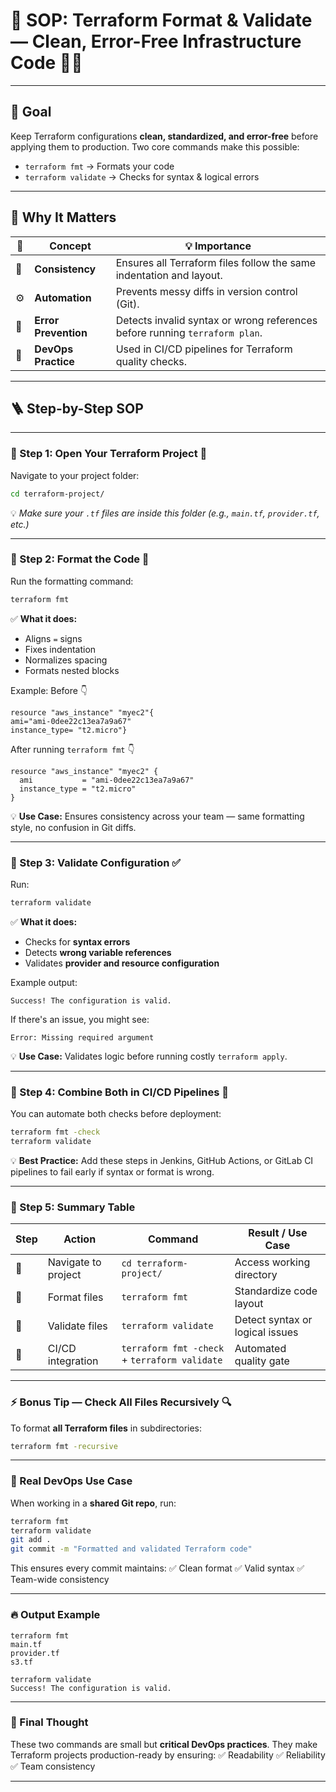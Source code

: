 # 🧹 **SOP: Terraform Format & Validate — Clean, Error-Free Infrastructure Code** 🧱✨

---

## 🎯 **Goal**

Keep Terraform configurations **clean, standardized, and error-free** before applying them to production.
Two core commands make this possible:

* `terraform fmt` → Formats your code
* `terraform validate` → Checks for syntax & logical errors

---

## 🧠 **Why It Matters**

| 🔢 | Concept              | 💡 Importance                                                               |
| -- | -------------------- | --------------------------------------------------------------------------- |
| 🧩 | **Consistency**      | Ensures all Terraform files follow the same indentation and layout.         |
| ⚙️ | **Automation**       | Prevents messy diffs in version control (Git).                              |
| 🚨 | **Error Prevention** | Detects invalid syntax or wrong references before running `terraform plan`. |
| 🧱 | **DevOps Practice**  | Used in CI/CD pipelines for Terraform quality checks.                       |

---

## 🪜 **Step-by-Step SOP**

---

### 🥇 Step 1: Open Your Terraform Project 📂

Navigate to your project folder:

```bash
cd terraform-project/
```

💡 *Make sure your `.tf` files are inside this folder (e.g., `main.tf`, `provider.tf`, etc.)*

---

### 🥈 Step 2: Format the Code 🧼

Run the formatting command:

```bash
terraform fmt
```

✅ **What it does:**

* Aligns `=` signs
* Fixes indentation
* Normalizes spacing
* Formats nested blocks

Example:
Before 👇

```hcl
resource "aws_instance" "myec2"{
ami="ami-0dee22c13ea7a9a67"
instance_type= "t2.micro"}
```

After running `terraform fmt` 👇

```hcl
resource "aws_instance" "myec2" {
  ami           = "ami-0dee22c13ea7a9a67"
  instance_type = "t2.micro"
}
```

💡 **Use Case:**
Ensures consistency across your team — same formatting style, no confusion in Git diffs.

---

### 🥉 Step 3: Validate Configuration ✅

Run:

```bash
terraform validate
```

✅ **What it does:**

* Checks for **syntax errors**
* Detects **wrong variable references**
* Validates **provider and resource configuration**

Example output:

```
Success! The configuration is valid.
```

If there's an issue, you might see:

```
Error: Missing required argument
```

💡 **Use Case:**
Validates logic before running costly `terraform apply`.

---

### 🧠 Step 4: Combine Both in CI/CD Pipelines 🧰

You can automate both checks before deployment:

```bash
terraform fmt -check
terraform validate
```

💡 **Best Practice:**
Add these steps in Jenkins, GitHub Actions, or GitLab CI pipelines to fail early if syntax or format is wrong.

---

### 🧾 Step 5: Summary Table

| Step | Action              | Command                                       | Result / Use Case               |
| ---- | ------------------- | --------------------------------------------- | ------------------------------- |
| 🥇   | Navigate to project | `cd terraform-project/`                       | Access working directory        |
| 🥈   | Format files        | `terraform fmt`                               | Standardize code layout         |
| 🥉   | Validate files      | `terraform validate`                          | Detect syntax or logical issues |
| 🧠   | CI/CD integration   | `terraform fmt -check` + `terraform validate` | Automated quality gate          |

---

### ⚡ Bonus Tip — Check All Files Recursively 🔍

To format **all Terraform files** in subdirectories:

```bash
terraform fmt -recursive
```

---

### 🚀 Real DevOps Use Case

When working in a **shared Git repo**, run:

```bash
terraform fmt
terraform validate
git add .
git commit -m "Formatted and validated Terraform code"
```

This ensures every commit maintains:
✅ Clean format
✅ Valid syntax
✅ Team-wide consistency

---

### 🔥 Output Example

```
terraform fmt
main.tf
provider.tf
s3.tf

terraform validate
Success! The configuration is valid.
```

---

### 🧩 Final Thought

These two commands are small but **critical DevOps practices**.
They make Terraform projects production-ready by ensuring:
✅ Readability
✅ Reliability
✅ Team consistency

---
